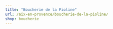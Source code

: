 ```yaml
---
title: "Boucherie de la Pioline"
url: /aix-en-provence/boucherie-de-la-pioline/
shop: boucherie
---
```

